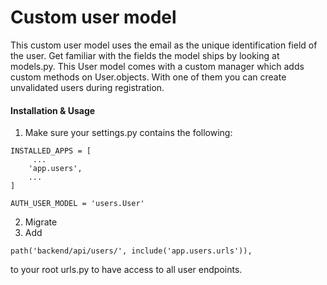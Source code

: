 # Custom user model
This custom user model uses the email as the unique identification field of the user.
Get familiar with the fields the model ships by looking at models.py.
This User model comes with a custom manager which adds custom methods on User.objects. 
With one of them you can create unvalidated users during registration.
#### Installation & Usage
1. Make sure your settings.py contains the following:
```
INSTALLED_APPS = [
     ...
    'app.users',
    ...
]

AUTH_USER_MODEL = 'users.User'
```
2. Migrate
3. Add 
```
path('backend/api/users/', include('app.users.urls')),
```
to your root urls.py to have access to all user endpoints.


